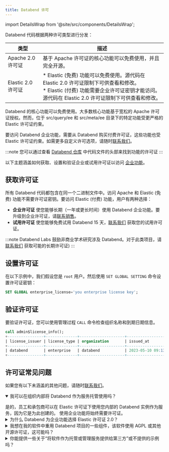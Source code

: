 ```yaml
---
title: Databend 许可
---
```


import DetailsWrap from '@site/src/components/DetailsWrap';

Databend 代码根据两种许可类型进行分发：

| 类型                | 描述                                                                                                                                                                                                                                                                                         |
|---------------------|-----------------------------------------------------------------------------------------------------------------------------------------------------------------------------------------------------------------------------------------------------------------------------------------------------|
| Apache 2.0 许可证  | 基于 Apache 许可证的核心功能可以免费使用，并且完全开源。                                                                                                                                                                                                                       |
| Elastic 2.0 许可证 | * Elastic (免费) 功能可以免费使用。源代码在 Elastic 2.0 许可证限制下可供查看和修改。 <br/> * Elastic (付费) 功能需要企业许可证密钥才能访问。源代码在 Elastic 2.0 许可证限制下可供查看和修改。 | 

Databend 的核心功能可以免费使用。大多数核心功能基于宽松的 Apache 许可证授权。然而，位于 src/query/ee 和 src/meta/ee 目录下的特定功能受更严格的 Elastic 许可证约束。

要访问 Databend 企业功能，需要从 Databend 购买付费许可证，这些功能也受 Elastic 许可证约束。如需更多自定义许可选项，请随时[联系我们](https://www.databend.com/contact-us)。

:::note
您可以通过查看 [Databend 仓库](https://github.com/datafuselabs/databend) 中代码文件的头部来找到功能的许可证
:::

以下主题涵盖如何获取、设置和验证企业或试用许可证以访问 [企业功能](10-enterprise-features.md)。

## 获取许可证

所有 Databend 代码都包含在同一个二进制文件中。访问 Apache 和 Elastic (免费) 功能不需要许可证密钥。要访问 Elastic (付费) 功能，用户有两种选择：
* **企业许可证** 使您能够长期（一年或更长时间）使用 Databend 企业功能。要升级到企业许可证，请[联系销售](https://www.databend.com/contact-us)。
* **试用许可证** 使您能够免费试用 Databend 15 天，[联系我们](https://www.databend.com/contact-us) 获取您的试用许可证。

:::note
Databend Labs 鼓励非商业学术研究涉及 Databend。对于此类项目，请[联系我们](https://www.databend.com/contact-us) 获取可能的长期许可证)
:::

## 设置许可证

在以下示例中，我们假设您是 `root` 用户。然后使用 `SET GLOBAL SETTING` 命令设置许可证密钥：

```sql
SET GLOBAL enterprise_license='you enterprise license key';
```

## 验证许可证

要验证许可证，您可以使用管理过程 `CALL` 命令检查组织名称和到期日期信息。

```sql
call admin$license_info();
+----------------+--------------+--------------------+----------------------------+----------------------------+---------------------------------------+
| license_issuer | license_type | organization       | issued_at                  | expire_at                  | available_time_until_expiry           |
+----------------+--------------+--------------------+----------------------------+----------------------------+---------------------------------------+
| databend       | enterprise   | databend           | 2023-05-10 09:13:21.000000 | 2024-05-09 09:13:20.000000 | 11months 30days 2h 3m 31s 802ms 872us |
+----------------+--------------+--------------------+----------------------------+----------------------------+---------------------------------------+
```

## 许可证常见问题

如果您有以下未涵盖的其他问题，请随时[联系我们](https://www.databend.com/contact-us)。
<DetailsWrap>

<details open>
  <summary>我可以在组织内部将 Databend 作为服务托管使用吗？</summary>
   <p></p>
   是的，员工和承包商可以在 Elastic 许可证下使用您内部的 Databend 实例作为服务，因为它是为此创建的。
   使用企业功能将始终需要许可证。
</details>

<details>
  <summary>为什么 Databend 为企业功能选择 Elastic 许可证 2.0？</summary>
   <p></p>
   Elastic 许可证 2.0 在开源价值和商业利益之间提供了良好的平衡。
   与其他许可证（如商业源代码许可证、自定义社区许可证）相比，Elastic 许可证 2.0 简单、简短且清晰。
   仅应用了三个限制：<br/>
   1. 不能将软件作为具有对功能/功能的实质性访问的托管或管理服务提供。<br/>
   2. 不能修改或规避许可证密钥功能或删除/模糊受保护的功能。<br/>
   3. 不能更改/删除/许可、版权或软件中许可方的商标声明。
</details>

<details>
  <summary>我想在我的软件中重用 Databend 项目的一些组件，该软件使用 AGPL 或其他开源许可证，这可能吗？</summary>
   <p></p>
   Databend 团队致力于支持开源社区，并愿意考虑将特定有用的内部组件提取为单独的项目，并为其提供自己的许可证，例如 APL。
</details>

<details>
  <summary>你能提供一些关于“将软件作为托管或管理服务提供给第三方”或不提供的示例吗？</summary>
   <p></p>

**我在我的分析 SaaS 产品中使用 databend 进行数据仪表板**

这在 ELv2 下是允许的。<br/><br/>

**我是一名分析工程师，为我的组织内部设置 Databend**

这在 ELv2 下是允许的，因为您没有将软件作为管理服务提供。<br/><br/>

**我是一家托管服务提供商，为我的客户运行 Databend**

如果您的客户不访问 Databend，这在 ELv2 下是允许的。如果您的客户作为您服务的一部分访问 Databend 的大部分功能，这可能不被允许。
</details>

</DetailsWrap>